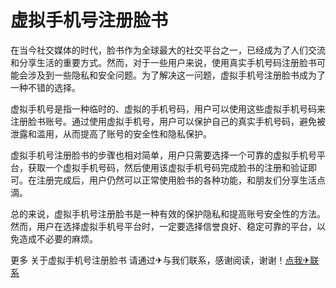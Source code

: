 # 虚拟手机号注册脸书

在当今社交媒体的时代，脸书作为全球最大的社交平台之一，已经成为了人们交流和分享生活的重要方式。然而，对于一些用户来说，使用真实手机号码注册脸书可能会涉及到一些隐私和安全问题。为了解决这一问题，虚拟手机号注册脸书成为了一种不错的选择。

虚拟手机号是指一种临时的、虚拟的手机号码，用户可以使用这些虚拟手机号码来注册脸书账号。通过使用虚拟手机号，用户可以保护自己的真实手机号码，避免被泄露和滥用，从而提高了账号的安全性和隐私保护。

虚拟手机号注册脸书的步骤也相对简单，用户只需要选择一个可靠的虚拟手机号平台，获取一个虚拟手机号码，然后使用该虚拟手机号码完成脸书的注册和验证即可。在注册完成后，用户仍然可以正常使用脸书的各种功能，和朋友们分享生活点滴。

总的来说，虚拟手机号注册脸书是一种有效的保护隐私和提高账号安全性的方法。然而，用户在选择虚拟手机号平台时，一定要选择信誉良好、稳定可靠的平台，以免造成不必要的麻烦。

更多 关于虚拟手机号注册脸书 请通过✈与我们联系，感谢阅读，谢谢！[点我✈联系](https://b.k02.cc)